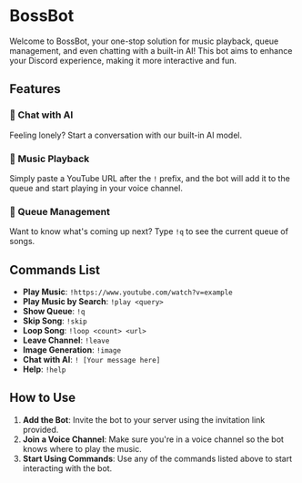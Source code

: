 # BossBot

Welcome to BossBot, your one-stop solution for music playback, queue management, and even chatting with a built-in AI! This bot aims to enhance your Discord experience, making it more interactive and fun.

## Features

### 🤖 Chat with AI

Feeling lonely? Start a conversation with our built-in AI model.

### 🎵 Music Playback

Simply paste a YouTube URL after the `!` prefix, and the bot will add it to the queue and start playing in your voice channel.

### 📜 Queue Management

Want to know what's coming up next? Type `!q` to see the current queue of songs.

## Commands List

- **Play Music**: `!https://www.youtube.com/watch?v=example`
- **Play Music by Search**: `!play <query>`
- **Show Queue**: `!q`
- **Skip Song**: `!skip`
- **Loop Song**: `!loop <count> <url>`
- **Leave Channel**: `!leave`
- **Image Generation**: `!image`
- **Chat with AI**: `! [Your message here]`
- **Help**: `!help`

## How to Use

1. **Add the Bot**: Invite the bot to your server using the invitation link provided.
2. **Join a Voice Channel**: Make sure you're in a voice channel so the bot knows where to play the music.
3. **Start Using Commands**: Use any of the commands listed above to start interacting with the bot.

